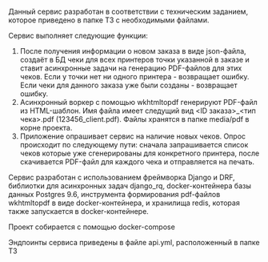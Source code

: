 Данный сервис разработан в соответствии с техническим заданием, которое приведено в папке ТЗ с необходимыми файлами.

Сервис выполняет следующие функции:

1. После получения информации о новом заказа в виде json-файла, создаёт в БД чеки для всех принтеров точки указанной в заказе и ставит асинхронные задачи на генерацию PDF-файлов для этих чеков. Если у точки нет ни одного принтера - возвращает ошибку. Если чеки для данного заказа уже были созданы - возвращает ошибку.
2. Асинхронный воркер с помощью wkhtmltopdf генерируют PDF-файл из HTML-шаблон. Имя файла имеет следущий вид <ID заказа>_<тип чека>.pdf (123456_client.pdf). Файлы хранятся в папке media/pdf в корне проекта.
3. Приложение опрашивает сервис на наличие новых чеков. Опрос происходит по следующему пути: сначала запрашивается список чеков которые уже сгенерированы для конкретного принтера, после скачивается PDF-файл для каждого чека и отправляется на печать.

Сервис разработан с использованием фреймворка Django и DRF, библиотки для асинхронных задач django_rq, docker-контейнера базы данных Postgres 9.6, инструмента формирования pdf-файлов wkhtmltopdf в виде docker-контейнера, и хранилища redis, которая также запускается в docker-контейнере.

Проект собирается с помощью docker-compose

Эндпоинты сервиса приведены в файле api.yml, расположенный в папке ТЗ
